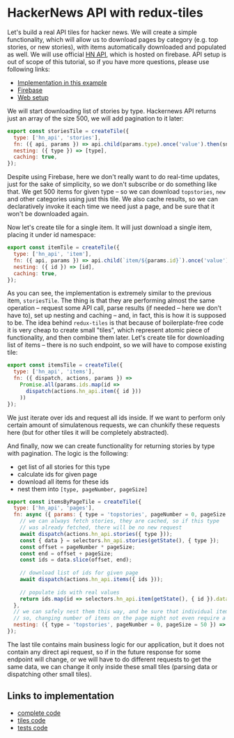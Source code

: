 # HackerNews API with redux-tiles

Let's build a real API tiles for hacker news. We will create a simple functionality, which will allow us to download pages by category (e.g. top stories, or new stories), with items automatically downloaded and populated as well.
We will use official [HN API](https://github.com/HackerNews/API), which is hosted on firebase. API setup is out of scope of this tutorial, so if you have more questions, please use following links:
- [Implementation in this example](https://github.com/Bloomca/redux-tiles/blob/master/examples/hacker-news-api/api.js)
- [Firebase](https://firebase.google.com/)
- [Web setup](https://firebase.google.com/docs/web/setup)

We will start downloading list of stories by type. Hackernews API returns just an array of the size 500, we will add pagination to it later:

```javascript
export const storiesTile = createTile({
  type: ['hn_api', 'stories'],
  fn: ({ api, params }) => api.child(params.type).once('value').then(snapshot => snapshot.val()),
  nesting: ({ type }) => [type],
  caching: true,
});
```

Despite using Firebase, here we don't really want to do real-time updates, just for the sake of simplicity, so we don't subscribe or do something like that. We get 500 items for given type – so we can download `topstories`, `new` and other categories using just this tile. We also cache results, so we can declaratively invoke it each time we need just a page, and be sure that it won't be downloaded again.

Now let's create tile for a single item. It will just download a single item, placing it under id namespace:

```javascript
export const itemTile = createTile({
  type: ['hn_api', 'item'],
  fn: ({ api, params }) => api.child(`item/${params.id}`).once('value').then(snapshot => snapshot.val()) ,
  nesting: ({ id }) => [id],
  caching: true,
});
```

As you can see, the implementation is extremely similar to the previous item, `storiesTile`. The thing is that they are performing almost the same operation – request some API call, parse results (if needed – here we don't have to), set up nesting and caching – and, in fact, this is how it is supposed to be. The idea behind `redux-tiles` is that because of boilerplate-free code it is very cheap to create small "tiles", which represent atomic piece of functionality, and then combine them later.
Let's create tile for downloading list of items – there is no such endpoint, so we will have to compose existing tile:

```javascript
export const itemsTile = createTile({
  type: ['hn_api', 'items'],
  fn: ({ dispatch, actions, params }) =>
    Promise.all(params.ids.map(id =>
      dispatch(actions.hn_api.item({ id }))
    ))
});
```

We just iterate over ids and request all ids inside. If we want to perform only certain amount of simulatenous requests, we can chunkify these requests here (but for other tiles it will be completely abstracted).

And finally, now we can create functionality for returning stories by type with pagination. The logic is the following:
- get list of all stories for this type
- calculate ids for given page
- download all items for these ids
- nest them into `[type, pageNumber, pageSize]`

```javascript
export const itemsByPageTile = createTile({
  type: ['hn_api', 'pages'],
  fn: async ({ params: { type = 'topstories', pageNumber = 0, pageSize = 30 }, selectors, getState, actions, dispatch }) => {
    // we can always fetch stories, they are cached, so if this type
    // was already fetched, there will be no new request
    await dispatch(actions.hn_api.stories({ type }));
    const { data } = selectors.hn_api.stories(getState(), { type });
    const offset = pageNumber * pageSize;
    const end = offset + pageSize;
    const ids = data.slice(offset, end);
    
    // download list of ids for given page
    await dispatch(actions.hn_api.items({ ids }));
    
    // populate ids with real values
    return ids.map(id => selectors.hn_api.item(getState(), { id }).data);
  },
  // we can safely nest them this way, and be sure that individual items will be cached
  // so, changing number of items on the page might not even require a single new request
  nesting: ({ type = 'topstories', pageNumber = 0, pageSize = 50 }) => [type, pageSize, pageNumber],
});
```

The last tile contains main business logic for our application, but it does not contain any direct api request, so if in the future response for some endpoint will change, or we will have to do different requests to get the same data, we can change it only inside these small tiles (parsing data or dispatching other small tiles).

## Links to implementation

- [complete code](https://github.com/Bloomca/redux-tiles/tree/master/examples/hacker-news-api)
- [tiles code](https://github.com/Bloomca/redux-tiles/blob/master/examples/hacker-news-api/hn-tiles.js)
- [tests code](https://github.com/Bloomca/redux-tiles/blob/master/examples/hacker-news-api/__test__/app.spec.js)